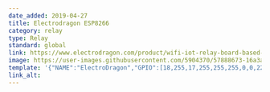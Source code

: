 ```yaml
---
date_added: 2019-04-27
title: Electrodragon ESP8266
category: relay
type: Relay
standard: global
link: https://www.electrodragon.com/product/wifi-iot-relay-board-based-esp8266/
image: https://user-images.githubusercontent.com/5904370/57888673-16a3a780-7833-11e9-8101-3e0aef0e6851.png
template: '{"NAME":"ElectroDragon","GPIO":[18,255,17,255,255,255,0,0,22,21,255,255,52],"FLAG":1,"BASE":15}' 
link_alt: 
---
```




